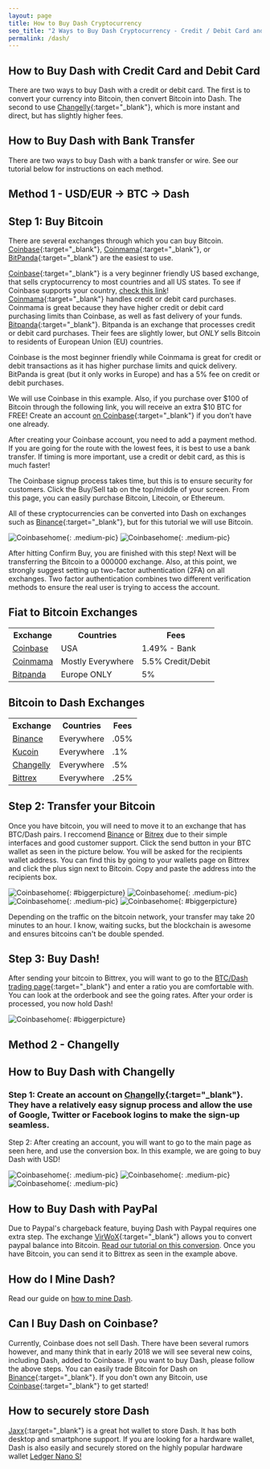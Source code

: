 ```yaml
---
layout: page
title: How to Buy Dash Cryptocurrency
seo_title: "2 Ways to Buy Dash Cryptocurrency - Credit / Debit Card and Bank Transfer"
permalink: /dash/
---
```



## How to Buy Dash with Credit Card and Debit Card

There are two ways to buy Dash with a credit or debit card. The first is to convert your currency into Bitcoin, then convert Bitcoin into Dash. The second to use [Changelly](https://changelly.com/?ref_id=4af50f9c87f2){:target="_blank"}, which is more instant and direct, but has slightly higher fees.

## How to Buy Dash with Bank Transfer

There are two ways to buy Dash with a bank transfer or wire. See our tutorial below for instructions on each method.


## Method 1 - USD/EUR -> BTC -> Dash

## Step 1: Buy Bitcoin

There are several exchanges through which you can buy Bitcoin. [Coinbase](https://www.coinbase.com/join/53bc38a3b11f6623df000004){:target="_blank"}, [Coinmama](https://www.coinmama.com/?ref=buyaltcoinsworldwide){:target="_blank"}, or [BitPanda](https://www.bitpanda.com/?ref=7989064235904733469){:target="_blank"} are the easiest to use.

[Coinbase](https://www.coinbase.com/join/53bc38a3b11f6623df000004){:target="_blank"} is a very beginner friendly US based exchange, that sells cryptocurrency to most countries and all US states. To see if Coinbase supports your country, [check this link](https://support.coinbase.com/customer/en/portal/articles/1392031-what-countries-are-buys-and-sells-available-in-)!
[Coinmama](https://www.coinmama.com/?ref=buyaltcoinsworldwide){:target="_blank"} handles credit or debit card purchases. Coinmama is great because they have higher credit or debit card purchasing limits than Coinbase, as well as fast delivery of your funds.
[Bitpanda](https://www.bitpanda.com/?ref=7989064235904733469){:target="_blank"}. Bitpanda is an exchange that processes credit or debit card purchases. Their fees are slightly lower, but *ONLY* sells Bitcoin to residents of European Union (EU) countries.

Coinbase is the most beginner friendly while Coinmama is great for credit or debit transactions as it has higher purchase limits and quick delivery. BitPanda is great (but it only works in Europe) and has a 5% fee on credit or debit purchases.

We will use Coinbase in this example. Also, if you purchase over $100 of Bitcoin through the following link, you will receive an extra $10 BTC for FREE! Create an account [on Coinbase](https://www.coinbase.com/join/53bc38a3b11f6623df000004){:target="_blank"} if you don’t have one already.

After creating your Coinbase account, you need to add a payment method. If you are going for the route with the lowest fees, it is best to use a bank transfer. If timing is more important, use a credit or debit card, as this is much faster!

The Coinbase signup process takes time, but this is to ensure security for customers. Click the Buy/Sell tab on the top/middle of your screen. From this page, you can easily purchase Bitcoin, Litecoin, or Ethereum.

All of these cryptocurrencies can be converted into Dash on exchanges such as [Binance](https://www.binance.com/?ref=18991911){:target="_blank"}, but for this tutorial we will use Bitcoin.


![Coinbasehome](/img/Coinbase3.png){: .medium-pic}
![Coinbasehome](/img/Coinbase2.png){: .medium-pic}


After hitting Confirm Buy, you are finished with this step! Next will be transferring the Bitcoin to a 000000 exchange. Also, at this point, we strongly suggest setting up two-factor authentication (2FA) on all exchanges. Two factor authentication  combines two different verification methods to ensure the real user is trying to access the account.

## Fiat to Bitcoin Exchanges
<table class="basic-table" align="center">
 <tr>
  <th>Exchange</th>
  <th>Countries</th>
  <th>Fees</th>
 </tr>

 <tr>
  <td><a href="https://www.coinbase.com/join/53bc38a3b11f6623df000004"> Coinbase</a></td>
  <td>USA</td>
  <td>1.49% - Bank </td>
 </tr>

 <tr>
  <td><a href="https://www.coinmama.com/?ref=buyaltcoinsworldwide">Coinmama</a></td>
  <td>Mostly Everywhere</td>
  <td>5.5% Credit/Debit</td>
 </tr>
 <tr>
  <td><a href="https://www.bitpanda.com/?ref=7989064235904733469">Bitpanda</a></td>
  <td>Europe ONLY</td>
  <td>5%</td>
 </tr>

</table>




## Bitcoin to Dash Exchanges
<table class="basic-table" align="center">
 <tr>
  <th>Exchange</th>
  <th>Countries</th>
  <th>Fees</th>
 </tr>

 <tr>
  <td><a href="https://www.binance.com/?ref=18991911"> Binance</a></td>
  <td>Everywhere</td>
  <td>.05% </td>
 </tr>

<tr>
  <td><a href="https://www.kucoin.com/#/?r=22K26">Kucoin</a></td>
  <td>Everywhere</td>
  <td>.1%</td>
 </tr>

 <tr>
  <td><a href="https://changelly.com/?ref_id=4af50f9c87f2">Changelly</a></td>
  <td>Everywhere</td>
  <td>.5%</td>
 </tr>
 <tr>
  <td><a href="https://bittrex.com/">Bittrex</a></td>
  <td>Everywhere</td>
  <td>.25%</td>
 </tr>

</table>

## Step 2: Transfer your Bitcoin

Once you have bitcoin, you will need to move it to an exchange that has BTC/Dash pairs. I reccomend [Binance](https://www.binance.com/?ref=18991911) or [Bitrex]() due to their simple interfaces and good customer support. Click the send button in your BTC wallet as seen in the picture below. You will be asked for the recipients wallet address. You can find this by going to your wallets page on Bittrex and click the plus sign next to Bitcoin. Copy and paste the address into the recipients box.

![Coinbasehome](/img/BittrexWithdraw.png){: #biggerpicture}
![Coinbasehome](/img/Send1.png){: .medium-pic}
![Coinbasehome](/img/Send2.png){: .medium-pic}
![Coinbasehome](/img/Send3.png){: #biggerpicture}


Depending on the traffic on the bitcoin network, your transfer may take 20 minutes to an hour. I know, waiting sucks, but the blockchain is awesome and ensures bitcoins can't be double spended.

## Step 3: Buy Dash!

After sending your bitcoin to Bittrex, you will want to go to the [BTC/Dash trading page](https://bittrex.com/Market/Index?MarketName=BTC-DASH){:target="_blank"} and enter a ratio you are comfortable with. You can look at the orderbook and see the going rates. After your order is processed, you now hold Dash!

![Coinbasehome](/img/ExchangeArk.png){: #biggerpicture}


## Method 2 - Changelly

## How to Buy Dash with Changelly

### Step 1: Create an account on [Changelly](https://changelly.com/?ref_id=4af50f9c87f2){:target="_blank"}. They have a relatively easy signup process and allow the use of Google, Twitter or Facebook logins to make the sign-up seamless.

Step 2: After creating an account, you will want to go to the main page as seen here, and use the conversion box. In this example, we are going to buy Dash with USD!

![Coinbasehome](/img/XRP2.png){: .medium-pic}
![Coinbasehome](/img/XRP.png){: .medium-pic}
![Coinbasehome](/img/XRP1.png){: .medium-pic}

## How to Buy Dash with PayPal

Due to Paypal's chargeback feature, buying Dash with Paypal requires one extra step. The exchange [VirWoX](https://www.virwox.com?r=22aa25){:target="_blank"} allows you to convert paypal balance into Bitcoin. [Read our tutorial on this conversion](/buy-bitcoin/paypal/). Once you have Bitcoin, you can send it to Bittrex as seen in the example above.

## How do I Mine Dash?

Read our guide on [how to mine Dash](/mining/hardware/dash/).

## Can I Buy Dash on Coinbase?

Currently, Coinbase does not sell Dash. There have been several rumors however, and many think that in early 2018 we will see several new coins, including Dash, added to Coinbase. If you want to buy Dash, please follow the above steps. You can easily trade Bitcoin for Dash on [Binance](https://www.binance.com/?ref=18991911){:target="_blank"}. If you don't own any Bitcoin, use [Coinbase](https://www.coinbase.com/join/53bc38a3b11f6623df000004){:target="_blank"} to get started!

## How to securely store Dash

[Jaxx](https://jaxx.io/support.html){:target="_blank"} is a great hot wallet to store Dash. It has both desktop and smartphone support. If you are looking for a hardware wallet, Dash is also easily and securely stored on the highly popular hardware wallet [Ledger Nano S!](https://www.ledgerwallet.com/r/607d)
